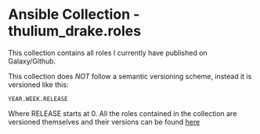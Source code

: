 # Ansible Collection - thulium_drake.roles

This collection contains all roles I currently have published on Galaxy/Github.

This collection does _NOT_ follow a semantic versioning scheme, instead it is versioned like this:

```
YEAR.WEEK.RELEASE
```

Where RELEASE starts at 0. All the roles contained in the collection are versioned themselves
and their versions can be found [here](../VERSIONS.md)

